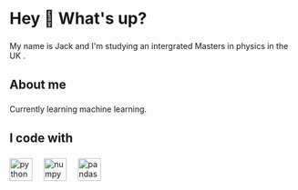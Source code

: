 <h1 align="left">Hey 👋 What's up?</h1>

###

<p align="left">My name is Jack and I'm studying an intergrated Masters in physics in the UK .</p>

###

<h2 align="left">About me</h2>

###

<p align="left">Currently learning machine learning.

###

<h2 align="left">I code with</h2>

###

<div align="left">
  <img src="https://cdn.jsdelivr.net/gh/devicons/devicon/icons/python/python-original.svg" height="40" alt="python logo"  />
  <img width="12" />
  <img src="https://cdn.jsdelivr.net/gh/devicons/devicon/icons/numpy/numpy-original.svg" height="40" alt="numpy logo"  />
  <img width="12" />
  <img src="https://cdn.jsdelivr.net/gh/devicons/devicon/icons/pandas/pandas-original.svg" height="40" alt="pandas logo"  />
</div>

###
